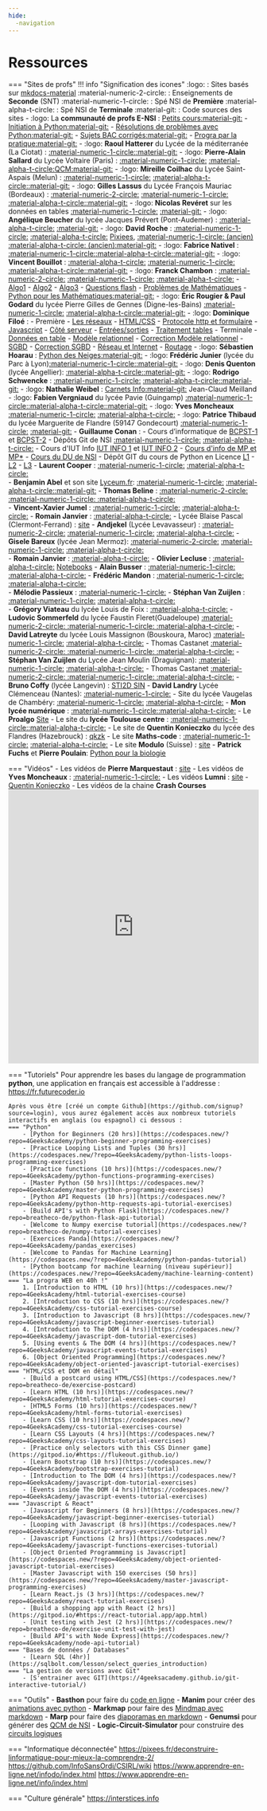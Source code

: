 ```yaml
---
hide:
  -navigation
---
```


# Ressources

=== "Sites de profs"
    !!! info "Signification des icones"
        :logo: : Sites basés sur [mkdocs-material](https://squidfunk.github.io/mkdocs-material/)
        :material-numeric-2-circle: : Enseignements de **Seconde** (SNT)
        :material-numeric-1-circle: : Spé NSI de **Première**
        :material-alpha-t-circle: : Spé NSI de **Terminale**
        :material-git: : Code sources des sites
    - :logo: La **communauté de profs E-NSI** : 
    [Petits cours](https://e-nsi.forge.aeif.fr/cours)[:material-git:](https://forge.aeif.fr/e-nsi/cours) - [Initiation à Python](https://e-nsi.forge.aeif.fr/init_python/)[:material-git:](https://forge.aeif.fr/e-nsi/init_python) - [Résolutions de problèmes avec Python](https://e-nsi.forge.aeif.fr/devel)[:material-git:](https://forge.aeif.fr/e-nsi/devel) - [Sujets BAC corrigés](https://e-nsi.forge.aeif.fr/ecrit/)[:material-git:](https://forge.aeif.fr/e-nsi/ecrit) - [Progra par la pratique](https://e-nsi.forge.aeif.fr/pratique)[:material-git:](https://forge.aeif.fr/e-nsi/pratique)
    - :logo: **Raoul Hatterer** du Lycée de la méditerranée (La Ciotat) : [:material-numeric-1-circle:](https://lyceemed.forge.aeif.fr/pnsi)[:material-git:](https://forge.aeif.fr/lyceemed/pnsi)
    - :logo: **Pierre-Alain Sallard** du Lycée Voltaire (Paris) : [:material-numeric-1-circle:](https://pasallard.gitlab.io/premiere_nsi_voltaire/) [:material-alpha-t-circle:](https://pasallard.gitlab.io/terminale_nsi_voltaire)[QCM](https://pasallard.gitlab.io/qcm_nsi_premiere)[:material-git:](https://gitlab.com/pasallard)
    - :logo: **Mireille Coilhac** du Lycée Saint-Aspais (Melun) : [:material-numeric-1-circle:](https://mcoilhac.forge.aeif.fr/site-nsi) [:material-alpha-t-circle:](https://mcoilhac.forge.aeif.fr/term/)[:material-git:](https://forge.aeif.fr/mcoilhac)
    - :logo: **Gilles Lassus** du Lycée François Mauriac (Bordeaux) : [:material-numeric-2-circle:](https://glassus.github.io/snt/) [:material-numeric-1-circle:](https://glassus.github.io/premiere_nsi/) [:material-alpha-t-circle:](https://glassus.github.io/terminale_nsi/)[:material-git:](https://github.com/glassus)
    - :logo: **Nicolas Revéret** sur les données en tables [:material-numeric-1-circle:](https://nreveret.forge.aeif.fr/donnees_en_table/) [:material-git:](https://forge.aeif.fr/nreveret/donnees_en_table)
    - :logo: **Angélique Beucher** du lycée Jacques Prévert (Pont-Audemer) : [:material-alpha-t-circle:](
    https://infosite27.forge.aeif.fr/informatique-au-lycee-prevert/) [:material-git:](https://forge.aeif.fr/infosite27/informatique-au-lycee-prevert)
    - :logo: **David Roche** : [:material-numeric-1-circle:](https://dav74.github.io/site_nsi_prem/) [:material-alpha-t-circle:](https://dav74.github.io/site_nsi_term/) [Pixiees](https://pixees.fr/informatiquelycee/), [:material-numeric-1-circle: (ancien)](https://pixees.fr/informatiquelycee/n_site/nsi_prem.html)  [:material-alpha-t-circle: (ancien)](https://pixees.fr/informatiquelycee/n_site/nsi_term.html)[:material-git:](https://github.com/dav74)
    - :logo: **Fabrice Nativel** : [:material-numeric-1-circle:](https://fabricenativel.github.io/Premiere/progression/)[:material-alpha-t-circle:](https://fabricenativel.github.io/Terminale/progression/)[:material-git:](https://github.com/fabricenativel)
    - :logo: **Vincent Bouillot** : [:material-alpha-t-circle:](https://ferney-nsi.gitlab.io/terminale/) [:material-numeric-1-circle:](https://ferney-nsi.gitlab.io/premiere/) [:material-alpha-t-circle:](https://ferney-nsi.gitlab.io/terminale/)[:material-git:](https://gitlab.com/ferney-nsi)
    - :logo: **Franck Chambon** : [:material-numeric-2-circle:](https://ens-fr.gitlab.io/algo0) [:material-numeric-1-circle:](https://ens-fr.gitlab.io/nsi1) [:material-alpha-t-circle:](https://ens-fr.gitlab.io/nsi2) - [Algo1](https://ens-fr.gitlab.io/algo1) - [Algo2](https://ens-fr.gitlab.io/algo2) - [Algo3](https://ens-fr.gitlab.io/algo3) - [Questions flash](https://ens-fr.gitlab.io/flash/) - [Problèmes de Mathématiques](https://ens-fr.gitlab.io/enumeration/) - [Python pour les Mathématiques](https://ens-fr.gitlab.io/python_maths/)[:material-git:](https://gitlab.com/ens-fr)
    - :logo: **Éric Rougier & Paul Godard** du lycée Pierre Gilles de Gennes (Digne-les-Bains) [:material-numeric-1-circle:](https://pgdg.frama.io/1nsi/) [:material-alpha-t-circle:](https://pgdg.frama.io/tnsi/)[:material-git:](https://framagit.org/search?scope=projects&search=pgdg)
    - :logo: **Dominique Filoé** :
        - Première 
            - [Les réseaux](http://siingenieur.free.fr/nsi/site_reseau/index.html)
            - [HTML/CSS](http://siingenieur.free.fr/nsi/site_htmlcss/index.html)
            - [Protocole http et formulaire](http://siingenieur.free.fr/nsi/site_httpgetpost/)
            - [Javascript](http://siingenieur.free.fr/nsi/site_javascript/)
            - [Côté serveur](http://siingenieur.free.fr/nsi/site_serveur/)
            - [Entrées/sorties](http://siingenieur.free.fr/nsi/site_ihm/)
            - [Traitement tables](http://siingenieur.free.fr/nsi/site_courstable/)
        - Terminale
            - [Données en table](http://siingenieur.free.fr/nsi/site_table/)
            - [Modèle relationnel](http://siingenieur.free.fr/nsi/site_modelerelationnel/)
            - [Correction Modèle relationnel](http://siingenieur.free.fr/nsi/correction_modelerelationnel/)
            - [SGBD](http://siingenieur.free.fr/nsi/site_sql/)
            - [Correction SGBD](http://siingenieur.free.fr/nsi/correction_sql/)
            - [Réseau et Internet](http://siingenieur.free.fr/nsi/site_reseau/)
            - [Routage](http://siingenieur.free.fr/nsi/site_routage/)
    - :logo: **Sébastien Hoarau** : [Python des Neiges](https://sebhoa.gitlab.io/iremi/)[:material-git:](https://gitlab.com/sebhoa)
    - :logo: **Frédéric Junier** (lycée du Parc à Lyon)[:material-numeric-1-circle:](https://frederic-junier.gitlab.io/parc-nsi/)[:material-git:](https://gitlab.com/frederic-junier)
    - :logo: **Denis Quenton** (lycée Angellier): [:material-alpha-t-circle:](https://dquenton.forge.aeif.fr/nsi-terminale-specialite/)[:material-git:](https://forge.aeif.fr/dquenton/nsi-terminale-specialite/)
    - :logo: **Rodrigo Schwencke** : [:material-numeric-1-circle:](https://eskool.gitlab.io/1nsi/) [:material-alpha-t-circle:](https://eskool.gitlab.io/tnsi/)[:material-git:](https://gitlab.com/eskool)
    - :logo: **Nathalie Weibel** : [Carnets Info](https://www.carnets.info/)[:material-git:](https://github.com/nweibel)
    Jean-Claud Meilland 
    - :logo: **Fabien Vergniaud**  du lycée Pavie (Guingamp) [:material-numeric-1-circle:](http://www.zonensi.fr/NSI/Premiere/C01/Bases_Python_1/)[:material-alpha-t-circle:](http://www.zonensi.fr/NSI/Terminale/home/)[:material-git:](https://github.com/BugJackBarron/ZoneNSI.md)
    - :logo: **Yves Moncheaux**  [:material-numeric-1-circle:](https://clogique.fr/nsi/premiere)  [:material-alpha-t-circle:](https://clogique.fr/nsi/terminale/)
    - :logo: **Patrice Thibaud** du  lycée Marguerite de Flandre (59147 Gondecourt) [:material-numeric-1-circle:](https://patth.frama.io/nsi1ere/) [:material-git:](https://framagit.org/patth/nsi1ere)
    - **Guillaume Conan** : 
        - Cours d’informatique de [BCPST-1](https://edenmaths.gitlab.io/bcpst1/2022_23/INFORMATIQUE/) et [BCPST-2](https://edenmaths.gitlab.io/bcpst1/2022_23/INFORMATIQUE/B2/)
        - Dépôts Git de NSI [:material-numeric-1-circle:](https://gitlab.com/lyceeND/1ere/) [:material-alpha-t-circle:](https://gitlab.com/lyceeND/tale/)
        - Cours d'IUT Info [IUT INFO 1](https://informathix.tuxfamily.org/?q=node/5) et [IUT INFO 2](https://informathix.tuxfamily.org/?q=node/16)
        - [Cours d'info de MP et MP*](https://informathix.tuxfamily.org/?q=node/14)
        - [Cours du DU de NSI](https://gitlab.com/GiYoM/du/-/tree/master/)
        - Dépôt GIT du cours de Python  en Licence [L1](https://github.com/Informathix/Complements_Info_L1_UCO_Angers) - [L2](https://github.com/Informathix/UCO_L2) - [L3](https://github.com/Informathix/UCO_L3) 
    - **Laurent Cooper** : [:material-numeric-1-circle:](http://lycee.educinfo.org/index.php?page=NSI1) [:material-alpha-t-circle:](http://lycee.educinfo.org/index.php?page=NSIT)    
    - **Benjamin Abel** et son site [Lyceum.fr](https://lyceum.fr): [:material-numeric-1-circle:](https://www.lyceum.fr/1g/nsi/) [:material-alpha-t-circle:](https://www.lyceum.fr/tg/nsi/)[:material-git:](https://framagit.org/lyceum)
    - **Thomas Beline** : [:material-numeric-2-circle: :material-numeric-1-circle: :material-alpha-t-circle:](https://kxs.fr/cours/)   
    - **Vincent-Xavier Jumel** : [:material-numeric-1-circle:](https://lamadone.frama.io/informatique/premiere-nsi/index.html) [:material-alpha-t-circle:](https://lamadone.frama.io/informatique/terminale-nsi/index.html)
    - **Romain Janvier** : [:material-alpha-t-circle:](http://nsiterminale.janviercommelemois.fr/)
    - Lycée Blaise Pascal (Clermont-Ferrand) : [site](https://info.blaisepascal.fr/)
    - **Andjekel** (Lycée Levavasseur) : [:material-numeric-2-circle:](https://www.levavasseur.xyz/SNT/SNTseconde.html) [:material-numeric-1-circle:](https://www.levavasseur.xyz/NSI/index.html) [:material-alpha-t-circle:](https://www.levavasseur.xyz/NSI_T/)
    - **Gisele Bareux** (lycée Jean Mermoz): [:material-numeric-2-circle:](http://gisele.bareux.free.fr/SNT.htm) [:material-numeric-1-circle:](http://gisele.bareux.free.fr/NSI1.htm) [:material-alpha-t-circle:](http://gisele.bareux.free.fr/NSI1_Term.htm)    
    - **Romain Janvier** : [:material-alpha-t-circle:](http://nsiterminale.janviercommelemois.fr/)
    - **Olivier Lecluse** : [:material-alpha-t-circle:](https://www.lecluse.fr/nsi/NSI_T/) [Notebooks](https://notebooks.lecluse.fr/)
    - **Alain Busser** : [:material-numeric-1-circle: :material-alpha-t-circle:](https://alainbusser.frama.io/NSI-IREMI-974/)
    - **Frédéric Mandon** : [:material-numeric-1-circle:](http://www.maths-info-lycee.fr/nsi_1ere.html) [:material-alpha-t-circle:](http://www.maths-info-lycee.fr/nsi.html)    
    - **Mélodie Passieux** : [:material-numeric-1-circle:](https://drive.google.com/drive/folders/1DpWhTE5yVi2dAaAUc-AXbXkJ5LBXWh32)
    - **Stéphan Van Zuijlen** : [:material-numeric-1-circle:](https://isn-icn-ljm.pagesperso-orange.fr/1-NSI/index.html) [:material-alpha-t-circle:](https://isn-icn-ljm.pagesperso-orange.fr/NSI-TLE/index.html)   
    - **Grégory Viateau** du lycée Louis de Foix : [:material-alpha-t-circle:](http://tnsi.free.fr/)
    - **Ludovic Sommerfeld** du lycée Faustin Fleret(Guadeloupe) [:material-numeric-2-circle: :material-numeric-1-circle: :material-alpha-t-circle:](http://nsinfo.yo.fr/index.html)
    - **David Latreyte** du lycée Louis Massignon (Bouskoura, Maroc) [:material-numeric-1-circle:](https://dlatreyte.github.io/premieres-nsi/) [:material-alpha-t-circle:](https://dlatreyte.github.io/terminales-nsi/)
    - Thomas Castanet [:material-numeric-2-circle: :material-numeric-1-circle: :material-alpha-t-circle:](http://chinginfo.fr/)
    - **Stéphan Van Zuijlen** du Lycée Jean Moulin (Draguignan): [:material-numeric-1-circle:](https://isn-icn-ljm.pagesperso-orange.fr/1-NSI/index.html) [:material-alpha-t-circle:](https://isn-icn-ljm.pagesperso-orange.fr/NSI-TLE/index.html)
    - Thomas Castanet [:material-numeric-2-circle: :material-numeric-1-circle: :material-alpha-t-circle:](http://chinginfo.fr/)
    - **Bruno Coffy** (lycée Langevin) : [STI2D SIN](http://tsin.langevin-la-seyne.fr/SIN/)
    - **David Landry** Lycée Clémenceau (Nantes): [:material-numeric-1-circle:](https://gitlab.com/david_landry/nsi)
    - Site du lycée Vaugelas de Chambéry: [:material-numeric-1-circle:](http://193.49.249.136:20180/~web/premiere1/cours.php) [:material-alpha-t-circle:](http://193.49.249.136:20180/~web/terminale/cours.php)
    - **Mon lycée numérique** : [:material-numeric-1-circle:](http://www.monlyceenumerique.fr/index_nsi.html#premiere)[:material-alpha-t-circle:](http://www.monlyceenumerique.fr/index_nsi.html#terminale)
    - Le **Proalgo** [Site](https://progalgo.fr/)
    - Le site du **lycée Toulouse centre** : [:material-numeric-1-circle:](https://sites.google.com/view/nsi-toulouse-centre/accueil/premiere-nsi)[:material-alpha-t-circle:](https://sites.google.com/view/nsi-toulouse-centre/accueil/terminale-nsi)
    - Le site de **Quentin Konieczko** du lycée des Flandres (Hazebrouck) : [qkzk](https://qkzk.xyz/docs/nsi/)
    - Le site **Maths-code** : [:material-numeric-1-circle:](http://maths-code.fr/cours/premiere-nsi-2/) [:material-alpha-t-circle:](http://maths-code.fr/cours/terminale-nsi/)
    - Le site **Modulo** (Suisse) : [site](https://dev-apprendre.modulo-info.ch/index.html)
    - **Patrick Fuchs** et **Pierre Poulain**: [Python pour la biologie](https://python.sdv.univ-paris-diderot.fr/)

=== "Vidéos"
    - Les vidéos de **Pierre Marquestaut** : [site](https://peertube.lyceeconnecte.fr/c/pierre.marquestaut_channel/videos?s=1)
    - Les vidéos de **Yves Moncheaux** : [:material-numeric-1-circle:](https://clogique.fr/nsi/premiere/)
    - Les vidéos **Lumni** : [site](https://www.lumni.fr/lycee/terminale/voie-generale/nsi-numerique-et-sciences-informatiques-1)
    - [Quentin Konieczko](https://www.youtube.com/@qkzk/videos)
    - Les vidéos de la chaine **Crash Courses**
    <iframe src="https://www.youtube.com/embed/videoseries?list=PL8dPuuaLjXtNlUrzyH5r6jN9ulIgZBpdo" frameborder="0" scrolling="auto" style="width: 100%; height: 550px;"></iframe>

=== "Tutoriels"
    Pour apprendre les bases du langage de programmation **python**, une application en français est accessible à l'addresse : https://fr.futurecoder.io
      
    Après vous être [créé un compte Github](https://github.com/signup?source=login), vous aurez également accès aux nombreux tutoriels interactifs en anglais (ou espagnol) ci dessous :
    === "Python"
        - [Python for Beginners (20 hrs)](https://codespaces.new/?repo=4GeeksAcademy/python-beginner-programming-exercises)
        - [Practice Looping Lists and Tuples (30 hrs)](https://codespaces.new/?repo=4GeeksAcademy/python-lists-loops-programming-exercises)
        - [Practice functions (10 hrs)](https://codespaces.new/?repo=4GeeksAcademy/python-functions-programming-exercises)
        - [Master Python (50 hrs)](https://codespaces.new/?repo=4GeeksAcademy/master-python-programming-exercises)
        - [Python API Requests (10 hrs)](https://codespaces.new/?repo=4GeeksAcademy/python-http-requests-api-tutorial-exercises)
        - [Build API's with Python Flask](https://codespaces.new/?repo=breatheco-de/python-flask-api-tutorial)
        - [Welcome to Numpy exercise tutorial](https://codespaces.new/?repo=breatheco-de/numpy-tutorial-exercises)
        - [Exercices Panda](https://codespaces.new/?repo=4GeeksAcademy/pandas_exercises)
        - [Welcome to Pandas for Machine Learning](https://codespaces.new/?repo=4GeeksAcademy/python-pandas-tutorial)
        - [Python bootcamp for machine learning (niveau supérieur)](https://codespaces.new/?repo=4GeeksAcademy/machine-learning-content)
    === "La progra WEB en 40h !"
        1. [Introduction to HTML (10 hrs)](https://codespaces.new/?repo=4GeeksAcademy/html-tutorial-exercises-course)
        2. [Introduction to CSS (10 hrs)](https://codespaces.new/?repo=4GeeksAcademy/css-tutorial-exercises-course)
        3. [Introduction to Javascript (8 hrs)](https://codespaces.new/?repo=4GeeksAcademy/javascript-beginner-exercises-tutorial)
        4. [Introduction to The DOM (4 hrs)](https://codespaces.new/?repo=4GeeksAcademy/javascript-dom-tutorial-exercises)
        5. [Using events & The DOM (4 hrs)](https://codespaces.new/?repo=4GeeksAcademy/javascript-events-tutorial-exercises)
        6. [Object Oriented Programming](https://codespaces.new/?repo=4GeeksAcademy/object-oriented-javascript-tutorial-exercises)
    === "HTML/CSS et DOM en détail"
        - [Build a postcard using HTML/CSS](https://codespaces.new/?repo=breatheco-de/exercise-postcard)
        - [Learn HTML (10 hrs)](https://codespaces.new/?repo=4GeeksAcademy/html-tutorial-exercises-course)
        - [HTML5 Forms (10 hrs)](https://codespaces.new/?repo=4GeeksAcademy/html-forms-tutorial-exercises)
        - [Learn CSS (10 hrs)](https://codespaces.new/?repo=4GeeksAcademy/css-tutorial-exercises-course)
        - [Learn CSS Layouts (4 hrs)](https://codespaces.new/?repo=4GeeksAcademy/css-layouts-tutorial-exercises)
        - [Practice only selectors with this CSS Dinner game](https://gitpod.io/#https://flukeout.github.io/)
        - [Learn Bootstrap (10 hrs)](https://codespaces.new/?repo=4GeeksAcademy/bootstrap-exercises-tutorial)
        - [Introduction to The DOM (4 hrs)](https://codespaces.new/?repo=4GeeksAcademy/javascript-dom-tutorial-exercises)
        - [Events inside The DOM (4 hrs)](https://codespaces.new/?repo=4GeeksAcademy/javascript-events-tutorial-exercises)
    === "Javascript & React"
        - [Javascript for Beginners (8 hrs)](https://codespaces.new/?repo=4GeeksAcademy/javascript-beginner-exercises-tutorial)
        - [Looping with Javascript (8 hrs)](https://codespaces.new/?repo=4GeeksAcademy/javascript-arrays-exercises-tutorial)
        - [Javascript Functions (2 hrs)](https://codespaces.new/?repo=4GeeksAcademy/javascript-functions-exercises-tutorial)
        - [Object Oriented Programmming is Javascript](https://codespaces.new/?repo=4GeeksAcademy/object-oriented-javascript-tutorial-exercises)
        - [Master Javascript with 150 exercises (50 hrs)](https://codespaces.new/?repo=4GeeksAcademy/master-javascript-programming-exercises)
        - [Learn React.js (3 hrs)](https://codespaces.new/?repo=4GeeksAcademy/react-tutorial-exercises)
        - [Build a shopping app with React (2 hrs)](https://gitpod.io/#https://react-tutorial.app/app.html)
        - [Unit testing with Jest (2 hrs)](https://codespaces.new/?repo=breatheco-de/exercise-unit-test-with-jest)
        - [Build API's with Node Express](https://codespaces.new/?repo=4GeeksAcademy/node-api-tutorial)
    === "Bases de données / Databases"
        - [Learn SQL (4hr)](https://sqlbolt.com/lesson/select_queries_introduction)
    === "La gestion de versions avec Git"
        - [S'entrainer avec GIT](https://4geeksacademy.github.io/git-interactive-tutorial/)

=== "Outils"
    - **Basthon** pour faire du [code en ligne](https://basthon.fr)
    - **Manim** pour créer des [animations avec python](https://www.manim.community/awesome/)
    - **Markmap** pour faire des [Mindmap avec markdown](https://markmap.js.org/repl)
    - **Marp** pour faire des [diaporamas en markdown](https://marp.app/)
    - **Genumsi** pour générer des [QCM de NSI](https://genumsi.inria.fr/accueil.php)
    - **Logic-Circuit-Simulator** pour construire des [circuits logiques](https://jp.pellet.name/hep/logiga/)
    
=== "Informatique déconnectée"
    https://pixees.fr/deconstruire-linformatique-pour-mieux-la-comprendre-2/
    https://github.com/InfoSansOrdi/CSIRL/wiki
    https://www.apprendre-en-ligne.net/infodo/index.html
    https://www.apprendre-en-ligne.net/info/index.html

=== "Culture générale"
    https://interstices.info
